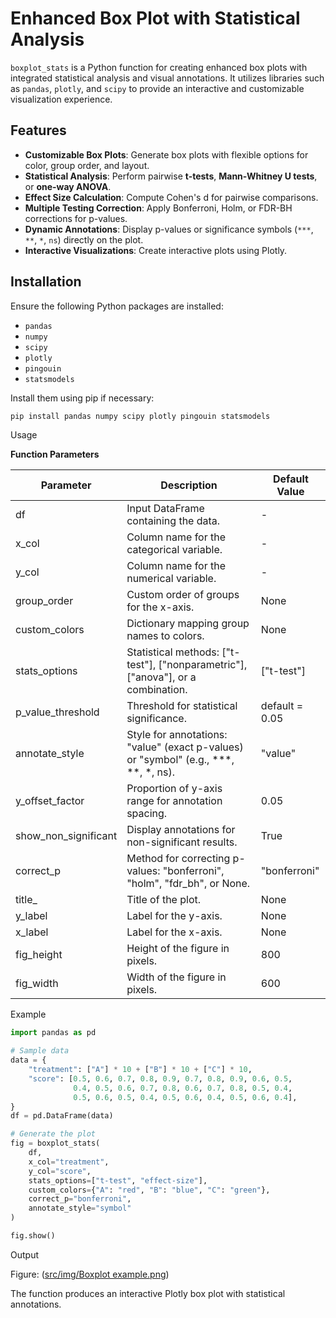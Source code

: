 # Enhanced Box Plot with Statistical Analysis

`boxplot_stats` is a Python function for creating enhanced box plots with integrated statistical analysis and visual annotations. It utilizes libraries such as `pandas`, `plotly`, and `scipy` to provide an interactive and customizable visualization experience.

## Features

- **Customizable Box Plots**: Generate box plots with flexible options for color, group order, and layout.
- **Statistical Analysis**: Perform pairwise **t-tests**, **Mann-Whitney U tests**, or **one-way ANOVA**.
- **Effect Size Calculation**: Compute Cohen's d for pairwise comparisons.
- **Multiple Testing Correction**: Apply Bonferroni, Holm, or FDR-BH corrections for p-values.
- **Dynamic Annotations**: Display p-values or significance symbols (`***`, `**`, `*`, `ns`) directly on the plot.
- **Interactive Visualizations**: Create interactive plots using Plotly.

## Installation

Ensure the following Python packages are installed:

- `pandas`
- `numpy`
- `scipy`
- `plotly`
- `pingouin`
- `statsmodels`

Install them using pip if necessary:

```bash
pip install pandas numpy scipy plotly pingouin statsmodels
```
Usage

**Function Parameters**

| Parameter | Description |	Default Value |
|-----------|-------------|---------------|
| df |	Input DataFrame containing the data. |	- | 
| x_col	| Column name for the categorical variable. |	- |
| y_col	| Column name for the numerical variable. |	- |
| group_order |	Custom order of groups for the x-axis. |	None |
| custom_colors |	Dictionary mapping group names to colors. |	None |
| stats_options	| Statistical methods: ["t-test"], ["nonparametric"], ["anova"], or a combination. |	["t-test"] |
| p_value_threshold	| Threshold for statistical significance. |	default = 0.05 |
| annotate_style |	Style for annotations: "value" (exact p-values) or "symbol" (e.g., ***, **, *, ns). |	"value" |
| y_offset_factor |	Proportion of y-axis range for annotation spacing. |	0.05 |
| show_non_significant |	Display annotations for non-significant results. |	True |
| correct_p |	Method for correcting p-values: "bonferroni", "holm", "fdr_bh", or None. |	"bonferroni" |
| title_ |	Title of the plot. |	None |
| y_label |	Label for the y-axis. |	None |
| x_label |	Label for the x-axis. |	None |
| fig_height |	Height of the figure in pixels. |	800 |
| fig_width |	Width of the figure in pixels. |	600 |

Example
```python
import pandas as pd

# Sample data
data = {
    "treatment": ["A"] * 10 + ["B"] * 10 + ["C"] * 10,
    "score": [0.5, 0.6, 0.7, 0.8, 0.9, 0.7, 0.8, 0.9, 0.6, 0.5,
              0.4, 0.5, 0.6, 0.7, 0.8, 0.6, 0.7, 0.8, 0.5, 0.4,
              0.5, 0.6, 0.5, 0.4, 0.5, 0.6, 0.4, 0.5, 0.6, 0.4],
}
df = pd.DataFrame(data)

# Generate the plot
fig = boxplot_stats(
    df,
    x_col="treatment",
    y_col="score",
    stats_options=["t-test", "effect-size"],
    custom_colors={"A": "red", "B": "blue", "C": "green"},
    correct_p="bonferroni",
    annotate_style="symbol"
)

fig.show()
```
Output

Figure:
([src/img/Boxplot example.png](https://github.com/aeiwz/metbit/blob/49a6ec28a5383340a1c5d2b291c06080c43b86a3/src/img/Boxplot%20example.png))

The function produces an interactive Plotly box plot with statistical annotations.
